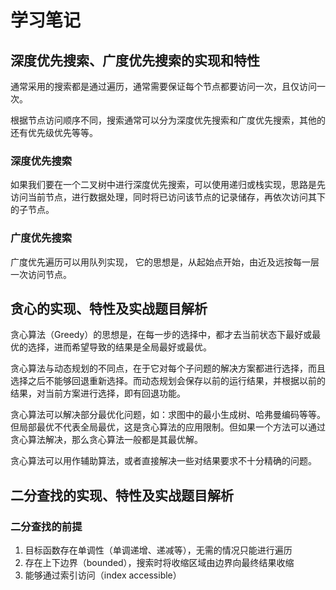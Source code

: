 # 学习笔记

##  深度优先搜索、广度优先搜索的实现和特性

通常采用的搜索都是通过遍历，通常需要保证每个节点都要访问一次，且仅访问一次。

根据节点访问顺序不同，搜索通常可以分为深度优先搜索和广度优先搜索，其他的还有优先级优先等等。

### 深度优先搜索

如果我们要在一个二叉树中进行深度优先搜索，可以使用递归或栈实现，思路是先访问当前节点，进行数据处理，同时将已访问该节点的记录储存，再依次访问其下的子节点。

### 广度优先搜索

广度优先遍历可以用队列实现， 它的思想是，从起始点开始，由近及远按每一层一次访问节点。

## 贪心的实现、特性及实战题目解析

贪心算法（Greedy）的思想是，在每一步的选择中，都才去当前状态下最好或最优的选择，进而希望导致的结果是全局最好或最优。

贪心算法与动态规划的不同点，在于它对每个子问题的解决方案都进行选择，而且选择之后不能够回退重新选择。而动态规划会保存以前的运行结果，并根据以前的结果，对当前方案进行选择，即有回退功能。

贪心算法可以解决部分最优化问题，如：求图中的最小生成树、哈弗曼编码等等。但局部最优不代表全局最优，这是贪心算法的应用限制。但如果一个方法可以通过贪心算法解决，那么贪心算法一般都是其最优解。

贪心算法可以用作辅助算法，或者直接解决一些对结果要求不十分精确的问题。

## 二分查找的实现、特性及实战题目解析

### 二分查找的前提

1. 目标函数存在单调性（单调递增、递减等），无需的情况只能进行遍历
2. 存在上下边界（bounded），搜索时将收缩区域由边界向最终结果收缩
3. 能够通过索引访问（index accessible）
